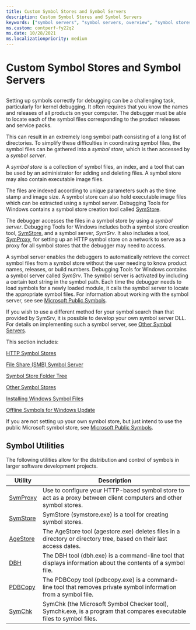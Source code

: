 ```yaml
---
title: Custom Symbol Stores and Symbol Servers
description: Custom Symbol Stores and Symbol Servers
keywords: ["symbol servers", "symbol servers, overview", "symbol stores", "symbol stores, overview", "SymSrv", "SymSrv, overview", "SymStore", "SymStore, overview"]
ms.custom: contperf-fy22q2
ms.date: 10/28/2021
ms.localizationpriority: medium
---
```


# Custom Symbol Stores and Symbol Servers

## <span id="ddk_using_symbol_servers_and_symbol_stores_dbg"></span><span id="DDK_USING_SYMBOL_SERVERS_AND_SYMBOL_STORES_DBG"></span>

Setting up symbols correctly for debugging can be a challenging task, particularly for kernel debugging. It often requires that you know the names and releases of all products on your computer. The debugger must be able to locate each of the symbol files corresponding to the product releases and service packs.

This can result in an extremely long symbol path consisting of a long list of directories. To simplify these difficulties in coordinating symbol files, the symbol files can be gathered into a *symbol store*, which is then accessed by a *symbol server*.

A *symbol store* is a collection of symbol files, an index, and a tool that can be used by an administrator for adding and deleting files. A symbol store may also contain executable image files. 

The files are indexed according to unique parameters such as the time stamp and image size. A symbol store can also hold executable image files which can be extracted using a symbol server. Debugging Tools for Windows contains a symbol store creation tool called [SymStore](symstore.md).

The debugger accesses the files in a symbol store by using a *symbol server*. Debugging Tools for Windows includes both a symbol store creation tool, [SymStore](symstore.md), and a symbol server, *SymSrv*. It also includes a tool, [SymProxy](symproxy.md), for setting up an HTTP symbol store on a network to serve as a proxy for all symbol stores that the debugger may need to access.

A symbol server enables the debuggers to automatically retrieve the correct symbol files from a symbol store without the user needing to know product names, releases, or build numbers. Debugging Tools for Windows contains a symbol server called *SymSrv*. The symbol server is activated by including a certain text string in the symbol path. Each time the debugger needs to load symbols for a newly loaded module, it calls the symbol server to locate the appropriate symbol files. For information about working with the symbol server, see see [Microsoft Public Symbols](microsoft-public-symbols.md).

If you wish to use a different method for your symbol search than that provided by SymSrv, it is possible to develop your own symbol server DLL. For details on implementing such a symbol server, see [Other Symbol Servers](other-symbol-servers.md).

This section includes:

[HTTP Symbol Stores](http-symbol-stores.md)

[File Share (SMB) Symbol Server](file-share--smb--symbol-server.md)

[Symbol Store Folder Tree](symbol-store-folder-tree.md)

[Other Symbol Stores](other-symbol-stores.md)

[Installing Windows Symbol Files](installing-windows-symbol-files.md)

[Offline Symbols for Windows Update](symbols-windows-update.md)

If you are not setting up your own symbol store, but just intend to use the public Microsoft symbol store, see [Microsoft Public Symbols](microsoft-public-symbols.md).

## Symbol Utilities

The following utilities allow for the distribution and control of symbols in larger software development projects.

| Utility  | Description                                                                                                          |
|----------|----------------------------------------------------------------------------------------------------------------------|
| [SymProxy](symproxy.md) | Use to configure your HTTP-based symbol store to act as a proxy between client computers and other symbol stores.    |
| [SymStore](symstore.md) | SymStore (symstore.exe) is a tool for creating symbol stores.                                                        |
| [AgeStore](agestore.md) | The AgeStore tool (agestore.exe) deletes files in a directory or directory tree, based on their last access dates.   |
| [DBH](dbh.md)      | The DBH tool (dbh.exe) is a command-line tool that displays information about the contents of a symbol file.         |
| [PDBCopy](pdbcopy.md)  | The PDBCopy tool (pdbcopy.exe) is a command-line tool that removes private symbol information from a symbol file.    |
| [SymChk](symchk.md)   | SymChk (the Microsoft Symbol Checker tool), Symchk.exe, is a program that compares executable files to symbol files. |
